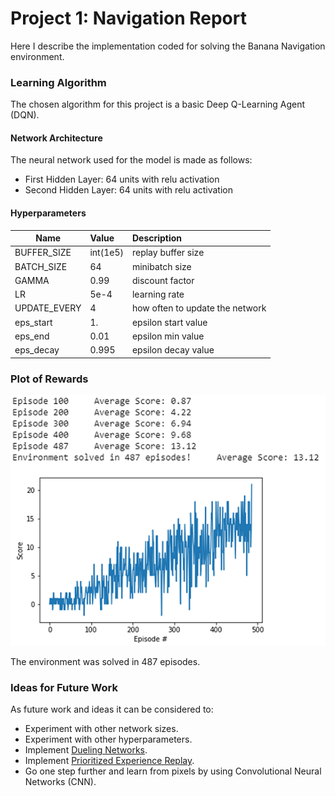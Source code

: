 # Project 1: Navigation Report

Here I describe the implementation coded for solving the Banana Navigation environment.

### Learning Algorithm
The chosen algorithm for this project is a basic Deep Q-Learning Agent (DQN).

#### Network Architecture
The neural network used for the model is made as follows:
- First Hidden Layer: 64 units with relu activation
- Second Hidden Layer: 64 units with relu activation

#### Hyperparameters
| Name            | Value           | Description         |
| -------------   |:-------------   |:-----               |
| BUFFER_SIZE     | int(1e5)        | replay buffer size  |
| BATCH_SIZE      | 64              | minibatch size      |
| GAMMA           | 0.99            | discount factor     |
| LR              | 5e-4            | learning rate      |
| UPDATE_EVERY    | 4               | how often to update the network     |
| eps_start       | 1.              | epsilon start value|
| eps_end         | 0.01            | epsilon min value|
| eps_decay       | 0.995           | epsilon decay value|


### Plot of Rewards
![Navigation Rewards Plot](https://github.com/abitbetter/udacity-drl-nanodegree/blob/master/p1-navigation/image/nav_plot_rewards.png)

The environment was solved in 487 episodes.

### Ideas for Future Work
As future work and ideas it can be considered to:
- Experiment with other network sizes.
- Experiment with other hyperparameters.
- Implement [Dueling Networks](https://arxiv.org/abs/1511.06581).
- Implement [Prioritized Experience Replay](https://arxiv.org/abs/1511.05952).
- Go one step further and learn from pixels by using Convolutional Neural Networks (CNN).
